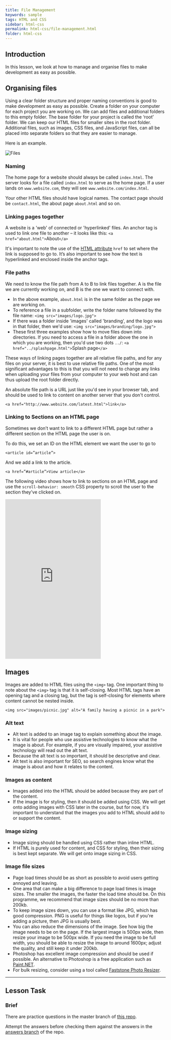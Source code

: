 ```yaml
---
title: File Management
keywords: sample
tags: HTML and CSS
sidebar: html-css
permalink: html-css/file-management.html
folder: html-css
---
```


## Introduction

In this lesson, we look at how to manage and organise files to make development as easy as possible.

## Organising files

Using a clear folder structure and proper naming conventions is good to make development as easy as possible. Create a folder on your computer for each project you are working on. We can add files and additional folders to this empty folder. The base folder for your project is called the ‘root’ folder. We can keep our HTML files for smaller sites in the root folder. Additional files, such as images, CSS files, and JavaScript files, can all be placed into separate folders so that they are easier to manage.

Here is an example.

![Files](../images/htmlcss/1-2-1.png)

### Naming

The home page for a website should always be called `index.html`. The server looks for a file called `index.html` to serve as the home page. If a user lands on `www.website.com`, they will see `www.website.com/index.html`.

Your other HTML files should have logical names. The contact page should be `contact.html`, the about page `about.html` and so on.

### Linking pages together

A website is a 'web' of connected or 'hyperlinked' files. An anchor tag is used to link one file to another – it looks like this: `<a href="about.html">`About`</a>`

It's important to note the use of the [HTML attribute](https://developer.mozilla.org/en-US/docs/Web/HTML/Attributes) `href` to set where the link is supposed to go to. It’s also important to see how the text is hyperlinked and enclosed inside the anchor tags.

### File paths

We need to know the file path from A to B to link files together. A is the file we are currently working on, and B is the one we want to connect with.

- In the above example, `about.html` is in the same folder as the page we are working on.
- To reference a file in a subfolder, write the folder name followed by the file name: `<img src="images/logo.jpg">`
- If there was a folder inside 'images' called 'branding', and the logo was in that folder, then we'd use: `<img src="images/branding/logo.jpg">`
- These first three examples show how to move files down into directories. If you need to access a file in a folder above the one in which you are working, then you'd use two dots `../`: `<a href="../splashpage.html">`Splash page`</a>`

These ways of linking pages together are all relative file paths, and for any files on your server, it is best to use relative file paths. One of the most significant advantages to this is that you will not need to change any links when uploading your files from your computer to your web host and can thus upload the root folder directly.

An absolute file path is a URL just like you'd see in your browser tab, and should be used to link to content on another server that you don't control.

```
<a href="http://www.website.com/latest.html">link</a>
```

### Linking to Sections on an HTML page

Sometimes we don’t want to link to a different HTML page but rather a different section on the HTML page the user is on.

To do this, we set an ID on the HTML element we want the user to go to

```
<article id=”article”>
```

And we add a link to the article.

```
<a href=”#article”>View article</a>
```

The following video shows how to link to sections on an HTML page and use the `scroll-behavior: smooth` CSS property to scroll the user to the section they’ve clicked on.

<iframe src="https://player.vimeo.com/video/545883051?h=950823fe6a&amp;badge=0&amp;autopause=0&amp;player_id=0&amp;app_id=58479" height="500" frameborder="0" allow="autoplay; fullscreen; picture-in-picture" allowfullscreen title="Linking to IDs from anchor tags"></iframe>

## Images

Images are added to HTML files using the `<img>` tag. One important thing to note about the `<img>` tag is that it is self-closing. Most HTML tags have an opening tag and a closing tag, but the tag is self-closing for elements where content cannot be nested inside.

```
<img src="images/picnic.jpg" alt="A family having a picnic in a park">
```

### Alt text

- Alt text is added to an image tag to explain something about the image.
- It is vital for people who use assistive technologies to know what the image is about. For example, if you are visually impaired, your assistive technology will read out the alt text.
- Because the alt text is so important, it should be descriptive and clear.
- Alt text is also important for SEO, so search engines know what the image is about and how it relates to the content.

### Images as content

- Images added into the HTML should be added because they are part of the content.
- If the image is for styling, then it should be added using CSS. We will get onto adding images with CSS later in the course, but for now, it's important to understand that the images you add to HTML should add to or support the content.

### Image sizing

- Image sizing should be handled using CSS rather than inline HTML.
- If HTML is purely used for content, and CSS for styling, then their sizing is best kept separate. We will get onto image sizing in CSS.

### Image file sizes

- Page load times should be as short as possible to avoid users getting annoyed and leaving.
- One area that can make a big difference to page load times is image sizes. The smaller the images, the faster the load time should be. On this programme, we recommend that image sizes should be no more than 200kb.
- To keep image sizes down, you can use a format like JPG, which has good compression. PNG is useful for things like logos, but if you're adding a picture, then JPG is usually best.
- You can also reduce the dimensions of the image. See how big the image needs to be on the page. If the largest image is 500px wide, then resize your image to be 500px wide. If you need the image to be full width, you should be able to resize the image to around 1600px; adjust the quality, and still keep it under 200kb.
- Photoshop has excellent image compression and should be used if possible. An alternative to Photoshop is a free application such as [Paint.NET](https://www.getpaint.net/).
- For bulk resizing, consider using a tool called [Faststone Photo Resizer](https://www.faststone.org/FSResizerDetail.htm).

<hr>

## Lesson Task

### Brief

There are practice questions in the master branch of [this repo](https://github.com/Noroff-Education/lesson-task-htmlcss-module1-lesson2).

Attempt the answers before checking them against the answers in the [answers branch](https://github.com/Noroff-Education/lesson-task-htmlcss-module1-lesson2/tree/answers) of the repo.
